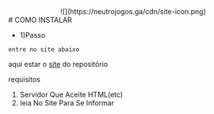 <center>![](https://neutrojogos.ga/cdn/site-icon.png)</center>
# COMO INSTALAR

* 1)Passo 

```entre no site abaixo```

aqui estar o [site](https://scm-app.neutrojogos.ga) do repositório

requisitos

1) Servidor Que Aceite HTML(etc)
2) leia No Site Para Se Informar
